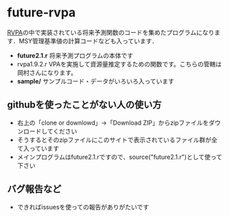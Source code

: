 # future-rvpa
<a href="http://www.jsfo.jp/contents/pdf/78-2/78-2-104.pdf">RVPA</a>の中で実装されている将来予測関数のコードを集めたプログラムになります．MSY管理基準値の計算コードなども入っています．

- **future2.1.r** 将来予測プログラムの本体です
- rvpa1.9.2.r VPAを実施して資源量推定するための関数です。こちらの管轄は岡村さんになります。
- **sample/** サンプルコード・データがいろいろ入っています

## githubを使ったことがない人の使い方
- 右上の「clone or downlowd」→「Download ZIP」からzipファイルをダウンロードしてください
- そうするとそのzipファイルにこのサイトで表示されているファイル群が全て入っています
- メインプログラムはfuture2.1.rですので、source("future2.1.r")として使って下さい

## バグ報告など
- できればissuesを使っての報告がありがたいです

